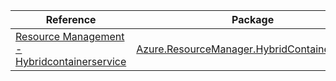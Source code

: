 | Reference | Package | Source |
|---|---|---|
|[Resource Management - Hybridcontainerservice](resourcemanager.hybridcontainerservice-readme.md)|[Azure.ResourceManager.HybridContainerService](https://www.nuget.org/packages/Azure.ResourceManager.HybridContainerService)|[GitHub](https://github.com/Azure/azure-sdk-for-net/blob/main/sdk/hybridaks/Azure.ResourceManager.HybridContainerService)|
